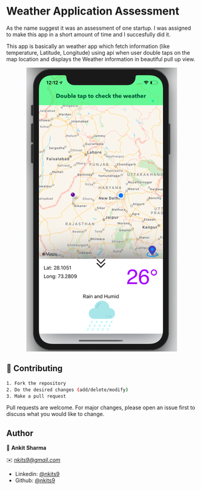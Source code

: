 # Weather Application Assessment

As the name suggest it was an assessment of one startup. I was assigned to make this app in a short amount of time and I succesfully did it.

This app is basically an weather app which fetch information (like temperature, Latitude, Longitude) using api when user double taps on the map location and displays the Weather information in beautiful pull up view.



<p align="center">
  <img src="background.png">
</p>




## 🤝 Contributing

```bash
1. Fork the repository 
2. Do the desired changes (add/delete/modify)
3. Make a pull request
```

Pull requests are welcome. For major changes, please open an issue first to discuss what you would like to change.

## Author

👤 **Ankit Sharma**

 ✉️ *nkits9@gmail.com*
 - Linkedin: [@nkits9](https://www.linkedin.com/in/nkits9/)
 - Github: [@nkits9](https://github.com/nkits9)



